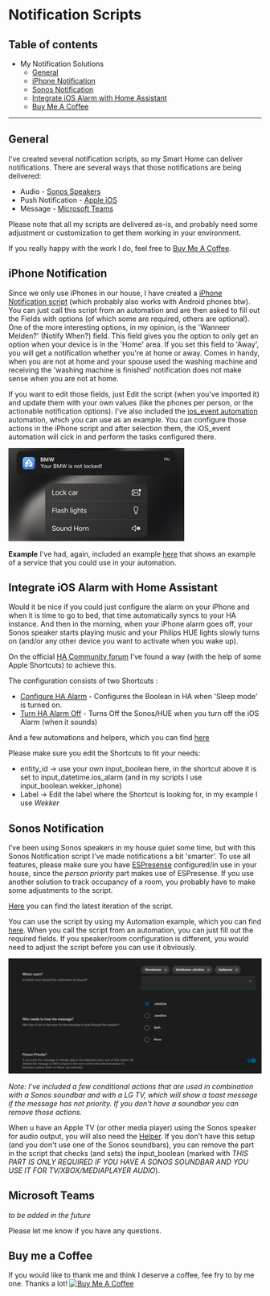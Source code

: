 # Notification Scripts

## Table of contents

- My Notification Solutions
  - [General](#general)
  - [iPhone Notification](#iphone-notification)
  - [Sonos Notification](#sonos-notification)
  - [Integrate iOS Alarm with Home Assistant](#integrate-ios-alarm-with-home-assistant)
  - [Buy Me A Coffee](#buy-me-a-coffee)

___

## General

I've created several notification scripts, so my Smart Home can deliver notifications. There are several ways that those notifications are being delivered:

* Audio - [Sonos Speakers](#sonos-notification)
* Push Notification - [Apple iOS](#iphone-notification)
* Message - [Microsoft Teams](#MSTeams)

Please note that all my scripts are delivered as-is, and probably need some adjustment or customization to get them working in your environment. 

If you really happy with the work I do, feel free to [Buy Me A Coffee](#buy-me-a-coffee).


## iPhone Notification
Since we only use iPhones in our house, I have created a [iPhone Notification script](/Packages/notification/iphone_script_v6.yaml) (which probably also works with Android phones btw). You can just call this script from an automation and are then asked to fill out the Fields with options (of which some are required, others are optional). 
One of the more interesting options, in my opinion, is the 'Wanneer Melden?' (Notify When?) field. This field gives you the option to only get an option when your device is in the 'Home' area. If you set this field to 'Away', you will get a notification whether you're at home or away. Comes in handy, when you are not at home and your spouse used the washing machine and receiving the 'washing machine is finished' notification does not make sense when you are not at home.

If you want to edit those fields, just Edit the script (when you've imported it) and update them with your own values (like the phones per person, or the actionable notification options). I've also included the [ios_event automation](/Packages/iOS_notifications_and_actions/ios_action_-_bmw_-_lock_car-blink_lights-sound_horn.yaml) automation, which you can use as an example. You can configure those actions in the iPhone script and after selection them, the iOS_event automation will cick in and perform the tasks configured there.


![iOS Actionable](./images/ios_actionable01.jpeg)

**Example**
I've had, again, included an example [here](/Packages/notification/iphone_service_example.yaml) that shows an example of a service that you could use in your automation.

## Integrate iOS Alarm with Home Assistant
Would it be nice if you could just configure the alarm on your iPhone and when it is time to go to bed, that time automatically syncs to your HA instance. And then in the morning, when your iPhone alarm goes off, your Sonos speaker starts playing music and your Philips HUE lights slowly turns on (and/or any other device you want to activate when you wake up).

On the official [HA Community forum](https://community.home-assistant.io/t/sync-next-ios16-alarm-clock-in-ha-with-shortcuts-and-companion-app/494726/62) I've found a way (with the help of some Apple Shortcuts) to achieve this. 

The configuration consists of two Shortcuts :

- [Configure HA Alarm](https://www.icloud.com/shortcuts/ee37cd7e90904b38a467a723279665a9) - Configures the Boolean in HA when 'Sleep mode' is turned on. 
- [Turn HA Alarm Off](https://www.icloud.com/shortcuts/ca72d93ecfc7405cab005059c6f0c97c) - Turns Off the Sonos/HUE when you turn off the iOS Alarm (when it sounds)

And a few automations and helpers, which you can find [here](/Packages/house/rooms/bedroom)

Please make sure you edit the Shortcuts to fit your needs:
- entity_id -> use your own input_boolean here, in the shortcut above it is set to input_datetime.ios_alarm (and in my scripts I use input_boolean.wekker_iphone)
- Label -> Edit the label where the Shortcut is looking for, in my example I use *Wekker*

## Sonos Notification
I’ve been using Sonos speakers in my house quiet some time, but with this Sonos Notification script I've made notifications a bit 'smarter'.
To use all features, please make sure you have [ESPresense](https://espresense.com) configured/in use in your house, since the *person priority* part makes use of ESPresense. If you use another solution to track occupancy of a room, you probably have to make some adjustments to the script.

[Here](/Packages/notification/sonos_speaker_script_v7.yaml) you can find the latest iteration of the script. 

You can use the script by using my Automation example, which you can find [here](/Packages/_templates/sonos_notification_example_automation.yaml). When you call the script from an automation, you can just fill out the required fields. If you speaker/room configuration is different, you would need to adjust the script before you can use it obviously. 

![Sonos Person Priority](/images/Sonos_notification_person_priority.png)

*Note: I've included a few conditional actions that are used in combination with a Sonos soundbar and with a LG TV, which will show a toast message if the message has not priority. If you don't have a soundbar you can remove those actions.* 

When u have an Apple TV (or other media player) using the Sonos speaker for audio output, you will also need the [Helper](/Packages/notification/sonos_speaker_helper.yaml). If you don't have this setup (and you don't use one of the Sonos soundbars), you can remove the part in the script that checks (and sets) the input_boolean (marked with *THIS PART IS ONLY REQUIRED IF YOU HAVE A SONOS SOUNDBAR AND YOU USE IT FOR TV/XBOX/MEDIAPLAYER AUDIO*).


## Microsoft Teams

*to be added in the future*

Please let me know if you have any questions.


## Buy me a Coffee

If you would like to thank me and think I deserve a coffee, fee fry to by me one. Thanks a lot!
<a href="https://www.buymeacoffee.com/HelmerNL" target="_blank"><img src="https://cdn.buymeacoffee.com/buttons/v2/default-yellow.png" alt="Buy Me A Coffee" height="41" width="174"></a>